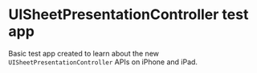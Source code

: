# UISheetPresentationController test app
Basic test app created to learn about the new `UISheetPresentationController` APIs on iPhone and iPad.
